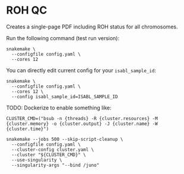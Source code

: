 # ROH QC

Creates a single-page PDF including ROH status for all chromosomes.

Run the following command (test run version):

```
snakemake \
  --configfile config.yaml \
  --cores 12
```

You can directly edit current config for your `isabl_sample_id`:

```
snakemake \
  --configfile config.yaml \
  --cores 12 \
  --config isabl_sample_id=ISABL_SAMPLE_ID
```

TODO: Dockerize to enable something like:

```
CLUSTER_CMD=("bsub -n {threads} -R {cluster.resources} -M {cluster.memory} -o {cluster.output} -J {cluster.name} -W {cluster.time}")

snakemake --jobs 500 --skip-script-cleanup \
  --configfile config.yaml \
  --cluster-config cluster.yaml \
  --cluster "${CLUSTER_CMD}" \
  --use-singularity \
  --singularity-args "--bind /juno"
```

